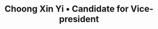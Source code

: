 ---
title: 'Choong Xin Yi • Candidate for Vice-president'
id: choongxinyi
name: 'Choong Xin Yi'
position: Vice-president
video_length: '1:28'
youtube: 7K07OeCseFM
biography: >
    Coming into a new place and meeting a lot of new friends includes introducing yourself for a couple number of times. But as George Bernard Shaw said,  “Life isn't about finding yourself. Life is about creating yourself.” So, I will be happily introducing myself to all of you so that you all could know better about me. 
    
    
    My name is Choong Xin Yi, and I came from a beautiful town and a town which is known as ‘ food heaven’, Ipoh. One thing special about me is that, my birthday falls on Valentine’s day which you can consider me as a romantic person ! I am a sociable person and I like to work in teams, because I strongly believe that ‘unity is strength.’ Besides that, whenever I face difficulties or challenges, I will try my best to address the problem and solve it. Not only that, I will also try my very best to attend to every student’s need and comments as I would like to take  full responsibility for the welfare of the students. 
    
    
    However,  I may sometimes overthink, but I will be thinking on more future possibilities and be able to cope with it more effectively. I may be a pessimist, but I will learn to see the good part in something. I may be easily influenced by people, but I will stick on my decision if I think that what I did was right. I may be easily pleased, but I am not easily satisfied ; I will continue to work hard to strike for the best. 
    
    
    As relevant as Justin Bieber’s song, part of the lyrics is: “This life's not easy, I'm not made out of steel. There's one thing that I know for sure, I'll show you”. Once again, I introduce myself as Choong Xin Yi, and I will show everyone, I can do it.


experiences:
    - title: Volunteer
      subtitle: 30 hour Famine
      year: 2014
    - title: Participant
      subtitle: Leadership Training Camp (State Level)
      year: 2014
    - title: School Representative
      subtitle: Handball Team
      year: 2013 – 2014
    - title: Assistant Class Rep
      year: 2011 – 2014
    - title: Science Club Environmental Director
    - title: UNSW Global Australia
      subtitle: English Assesment
      
manifestos:
    - title: I will work closely with the Exco members in Student Council and provide the best service for the students in Sunway University.
    - title: I will provide a lending service and neccesities required by the students.
      content: For example umbrellas as a tool to avoid getting wet when walking at the canopy walk sanitary pads for the ladies, lab coats and first aid kits.
    - title: I will try to talk to the school administration to allocate a few parking lots specially for ladies carpark.
    - title: I will try to help make space available for societies in order for their teams to have their sports training as there are limited bookings for day.
    - title: I will try to suggest monthly carpark rental for the students who is studying for Sunway to lessen their burden. 
    - title: I will try to suggest for a fix schedule of shuttle bus service so that students could attend classes on time. 

others:
    - 3
    - 11
    - 12
    - 20

---